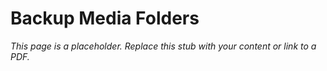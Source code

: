 #    Backup Media Folders

_This page is a placeholder. Replace this stub with your content or link to a PDF._
